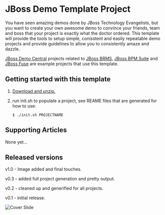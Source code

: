 JBoss Demo Template Project
===========================
You have seen amazing demos done by JBoss Technology Evangelists, but you want to create your 
own awesome demo to convince your friends, team and boss that your project is exactly what the
doctor ordered. This template will provide the tools to setup simple, conisstent and easily 
repeatable demo projects and provide guidelines to allow you to consistently amaze and dazzle. 

[JBoss Demo Central](https://jbossdemocentral.github.io) projects related to [JBoss BRMS](https://jbossdemocentral.github.io/#/brms), [JBoss BPM Suite](https://jbossdemocentral.github.io/#/bpms) and [JBoss Fuse](https://jbossdemocentral.github.io/#/fuse) are example projects that use this template.

Getting started with this template
----------------------------------
1. [Download and unzip.](https://github.com/eschabell/jboss-demo-template/archive/master.zip)

2. run init.sh to populate a project, see REAME files that are generated for how to use:
   ```
   $ ./init.sh PROJECTNAME
   ```


Supporting Articles
-------------------
None yet...


Released versions
-----------------
v1.0 - Image added and final touches.

v0.3 - added full project generation and pretty output.

v0.2 - cleaned up and generified for all projects.

v0.1 - initial release.


![Cover Slide](https://raw.githubusercontent.com/eschabell/jboss-demo-template/master/cover.png)
